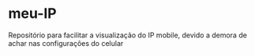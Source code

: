 # meu-IP
Repositório para facilitar a visualização do IP mobile, devido a demora de achar nas configurações do celular
